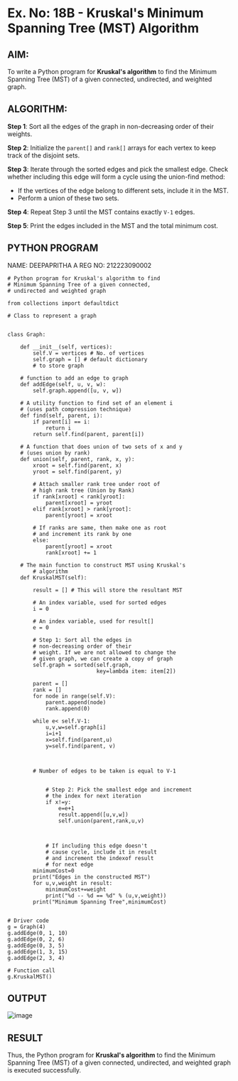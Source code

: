 # Ex. No: 18B - Kruskal's Minimum Spanning Tree (MST) Algorithm

## AIM:
To write a Python program for **Kruskal's algorithm** to find the Minimum Spanning Tree (MST) of a given connected, undirected, and weighted graph.

## ALGORITHM:

**Step 1**: Sort all the edges of the graph in non-decreasing order of their weights.

**Step 2**: Initialize the `parent[]` and `rank[]` arrays for each vertex to keep track of the disjoint sets.

**Step 3**: Iterate through the sorted edges and pick the smallest edge. Check whether including this edge will form a cycle using the union-find method:
- If the vertices of the edge belong to different sets, include it in the MST.
- Perform a union of these two sets.

**Step 4**: Repeat Step 3 until the MST contains exactly `V-1` edges.

**Step 5**: Print the edges included in the MST and the total minimum cost.

## PYTHON PROGRAM
NAME: DEEPAPRITHA A
REG NO: 212223090002

```
# Python program for Kruskal's algorithm to find
# Minimum Spanning Tree of a given connected,
# undirected and weighted graph

from collections import defaultdict

# Class to represent a graph


class Graph:

	def __init__(self, vertices):
		self.V = vertices # No. of vertices
		self.graph = [] # default dictionary
		# to store graph

	# function to add an edge to graph
	def addEdge(self, u, v, w):
		self.graph.append([u, v, w])

	# A utility function to find set of an element i
	# (uses path compression technique)
	def find(self, parent, i):
		if parent[i] == i:
			return i
		return self.find(parent, parent[i])

	# A function that does union of two sets of x and y
	# (uses union by rank)
	def union(self, parent, rank, x, y):
		xroot = self.find(parent, x)
		yroot = self.find(parent, y)

		# Attach smaller rank tree under root of
		# high rank tree (Union by Rank)
		if rank[xroot] < rank[yroot]:
			parent[xroot] = yroot
		elif rank[xroot] > rank[yroot]:
			parent[yroot] = xroot

		# If ranks are same, then make one as root
		# and increment its rank by one
		else:
			parent[yroot] = xroot
			rank[xroot] += 1

	# The main function to construct MST using Kruskal's
		# algorithm
	def KruskalMST(self):

		result = [] # This will store the resultant MST
		
		# An index variable, used for sorted edges
		i = 0
		
		# An index variable, used for result[]
		e = 0

		# Step 1: Sort all the edges in
		# non-decreasing order of their
		# weight. If we are not allowed to change the
		# given graph, we can create a copy of graph
		self.graph = sorted(self.graph,
							key=lambda item: item[2])

		parent = []
		rank = []
		for node in range(self.V):
		    parent.append(node)
		    rank.append(0)
		   
		while e< self.V-1:
		    u,v,w=self.graph[i]
		    i=i+1
		    x=self.find(parent,u)
		    y=self.find(parent, v)
            
		
		
		# Number of edges to be taken is equal to V-1
		

			# Step 2: Pick the smallest edge and increment
			# the index for next iteration
		    if x!=y:
		        e=e+1
		        result.append([u,v,w])
		        self.union(parent,rank,u,v)
		        
		        
			        
			# If including this edge doesn't
			# cause cycle, include it in result
			# and increment the indexof result
			# for next edge
		minimumCost=0
		print("Edges in the constructed MST")
		for u,v,weight in result:
		    minimumCost+=weight
		    print("%d -- %d == %d" % (u,v,weight))
		print("Minimum Spanning Tree",minimumCost)			            
		

# Driver code
g = Graph(4)
g.addEdge(0, 1, 10)
g.addEdge(0, 2, 6)
g.addEdge(0, 3, 5)
g.addEdge(1, 3, 15)
g.addEdge(2, 3, 4)

# Function call
g.KruskalMST()

```

## OUTPUT

![image](https://github.com/user-attachments/assets/987d655c-5185-4bba-8693-c253843c8874)


## RESULT
Thus, the Python program for **Kruskal's algorithm** to find the Minimum Spanning Tree (MST) of a given connected, undirected, and weighted graph is executed successfully.

